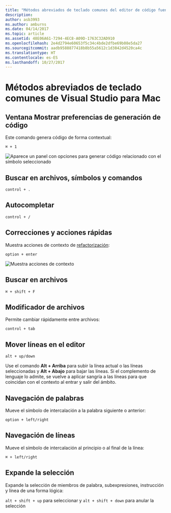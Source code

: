```yaml
---
title: "Métodos abreviados de teclado comunes del editor de código fuente"
description: 
author: asb3993
ms.author: amburns
ms.date: 04/14/2017
ms.topic: article
ms.assetid: 48E06A61-7294-4EC8-A09D-1763C32AD910
ms.openlocfilehash: 2e4d2794e60653f5c34c4bde2dfbe69b08e5da27
ms.sourcegitcommit: aadb9588877418b8b55a5612c1d3842d4520ca4c
ms.translationtype: HT
ms.contentlocale: es-ES
ms.lasthandoff: 10/27/2017
---
```

# <a name="common-keyboard-shortcuts-in-visual-studio-for-mac"></a>Métodos abreviados de teclado comunes de Visual Studio para Mac

## <a name="show-code-generation-window"></a>Ventana Mostrar preferencias de generación de código

Este comando genera código de forma contextual:

 `⌘ + 1`

![Aparece un panel con opciones para generar código relacionado con el símbolo seleccionado](media/keyboard-shortcuts-image8.png)

## <a name="search-files-symbols-and-commands"></a>Buscar en archivos, símbolos y comandos

`control + .` 

## <a name="autocomplete"></a>Autocompletar 

`control + /` 

## <a name="quick-fixes-and-actions"></a>Correcciones y acciones rápidas

Muestra acciones de contexto de [refactorización](~/refactoring.md):

`option + enter`

![Muestra acciones de contexto](media/keyboard-shortcuts-image9.png)

## <a name="find-in-files"></a>Buscar en archivos

`⌘ + shift + F`

## <a name="file-switcher"></a>Modificador de archivos

Permite cambiar rápidamente entre archivos:

`control + tab`

## <a name="move-lines-around-in-editor"></a>Mover líneas en el editor

`alt + up/down` 

Use el comando **Alt + Arriba** para subir la línea actual o las líneas seleccionadas y **Alt + Abajo** para bajar las líneas. Si el complemento de lenguaje lo admite, se vuelve a aplicar sangría a las líneas para que coincidan con el contexto al entrar y salir del ámbito.

## <a name="word-navigation"></a>Navegación de palabras

Mueve el símbolo de intercalación a la palabra siguiente o anterior:

`option + left/right`

## <a name="line-navigation"></a>Navegación de líneas

Mueve el símbolo de intercalación al principio o al final de la línea:

`⌘ + left/right`

## <a name="expands-the-selection"></a>Expande la selección

Expande la selección de miembros de palabra, subexpresiones, instrucción y línea de una forma lógica:

`alt + shift + up` para seleccionar y `alt + shift + down` para anular la selección